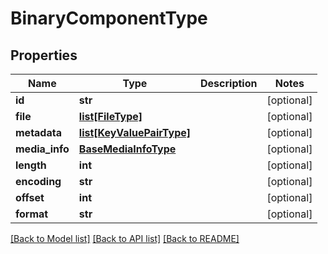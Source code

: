 # BinaryComponentType

## Properties
Name | Type | Description | Notes
------------ | ------------- | ------------- | -------------
**id** | **str** |  | [optional] 
**file** | [**list[FileType]**](FileType.md) |  | [optional] 
**metadata** | [**list[KeyValuePairType]**](KeyValuePairType.md) |  | [optional] 
**media_info** | [**BaseMediaInfoType**](BaseMediaInfoType.md) |  | [optional] 
**length** | **int** |  | [optional] 
**encoding** | **str** |  | [optional] 
**offset** | **int** |  | [optional] 
**format** | **str** |  | [optional] 

[[Back to Model list]](../README.md#documentation-for-models) [[Back to API list]](../README.md#documentation-for-api-endpoints) [[Back to README]](../README.md)


